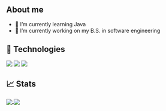 ## About me
- 🌱 I’m currently learning Java
- 🏫 I’m currently working on my B.S. in software engineering

## 🤖 Technologies
![](https://img.shields.io/badge/Code-Java-informational?style=flat&logo=java&logoColor=white&color=blue&labelColor=black)
![](https://img.shields.io/badge/Code-Python-informational?style=flat&logo=python&logoColor=white&color=blue&labelColor=black)
![](https://img.shields.io/badge/Code-Eclipse-informational?style=flat&logo=eclipse&logoColor=white&color=blue&labelColor=black)



## 📈 Stats
<a href="https://github.com/wadahup">
  <img align="center" src="https://github-readme-stats.vercel.app/api?username=wadahup&show_icons=true&theme=github_dark" />
</a>
<a href="https://github.com/wadahup">
  <img align="center" src="https://github-readme-stats.vercel.app/api/top-langs/?username=wadahup&layout=compact&theme=github_dark&langs_count=8" />
</a>

<!--
**wadahup/wadahup** is a ✨ _special_ ✨ repository because its `README.md` (this file) appears on your GitHub profile.

Here are some ideas to get you started:

- 🔭 I’m currently working on ...
- 🌱 I’m currently learning ...
- 👯 I’m looking to collaborate on ...
- 🤔 I’m looking for help with ...
- 💬 Ask me about ...
- 📫 How to reach me: ...
- 😄 Pronouns: ...
- ⚡ Fun fact: ...
-->
